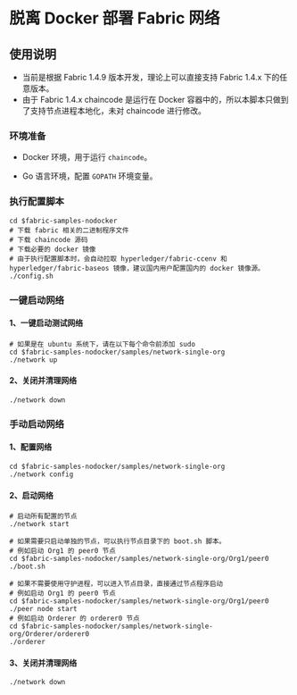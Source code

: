 # 脱离 Docker 部署 Fabric 网络
## 使用说明

* 当前是根据 Fabric 1.4.9 版本开发，理论上可以直接支持 Fabric 1.4.x 下的任意版本。
* 由于 Fabric 1.4.x chaincode 是运行在 Docker 容器中的，所以本脚本只做到了支持节点进程本地化，未对 chaincode 进行修改。

### 环境准备

* Docker 环境，用于运行 `chaincode`。

* Go 语言环境，配置 `GOPATH` 环境变量。


### 执行配置脚本

```shell
cd $fabric-samples-nodocker
# 下载 fabric 相关的二进制程序文件
# 下载 chaincode 源码
# 下载必要的 docker 镜像
# 由于执行配置脚本时，会自动拉取 hyperledger/fabric-ccenv 和 hyperledger/fabric-baseos 镜像，建议国内用户配置国内的 docker 镜像源。
./config.sh
```

### 一键启动网络

#### 1、一键启动测试网络

```shell
# 如果是在 ubuntu 系统下，请在以下每个命令前添加 sudo
cd $fabric-samples-nodocker/samples/network-single-org
./network up
```

#### 2、关闭并清理网络

```shell
./network down
```

### 手动启动网络

#### 1、配置网络

```shell
cd $fabric-samples-nodocker/samples/network-single-org
./network config
```

#### 2、启动网络

```shell
# 启动所有配置的节点
./network start

# 如果需要只启动单独的节点，可以执行节点目录下的 boot.sh 脚本。
# 例如启动 Org1 的 peer0 节点
cd $fabric-samples-nodocker/samples/network-single-org/Org1/peer0
./boot.sh

# 如果不需要使用守护进程，可以进入节点目录，直接通过节点程序启动
# 例如启动 Org1 的 peer0 节点
cd $fabric-samples-nodocker/samples/network-single-org/Org1/peer0
./peer node start
# 例如启动 Orderer 的 orderer0 节点
cd $fabric-samples-nodocker/samples/network-single-org/Orderer/orderer0
./orderer
```

#### 3、关闭并清理网络

```shell
./network down
```

